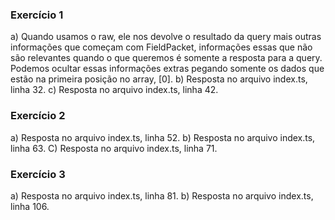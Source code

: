 ### Exercício 1
a) Quando usamos o raw, ele nos devolve o resultado da query mais outras informações que começam com FieldPacket, informações essas que não são relevantes quando o que queremos é somente a resposta para a query. Podemos ocultar essas informações extras pegando somente os dados que estão na primeira posição no array, [0].
b) Resposta no arquivo index.ts, linha 32.
c) Resposta no arquivo index.ts, linha 42.

### Exercício 2
a) Resposta no arquivo index.ts, linha 52.
b) Resposta no arquivo index.ts, linha 63.
C) Resposta no arquivo index.ts, linha 71.

### Exercício 3
a) Resposta no arquivo index.ts, linha 81.
b) Resposta no arquivo index.ts, linha 106.
